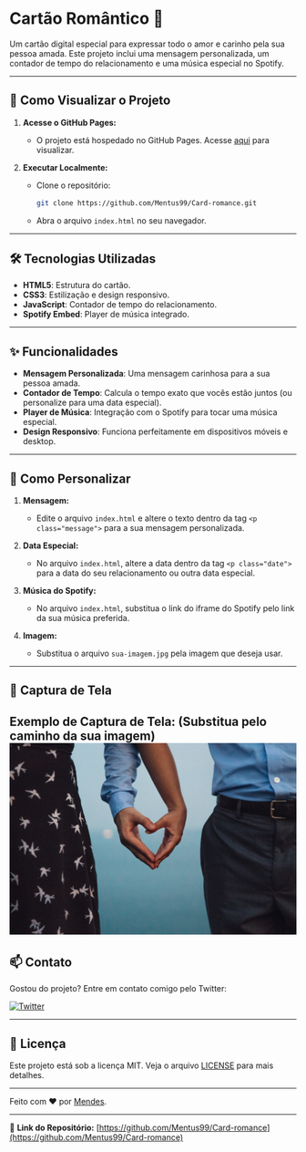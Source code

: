 # Cartão Romântico 💌

Um cartão digital especial para expressar todo o amor e carinho pela sua pessoa amada. Este projeto inclui uma mensagem personalizada, um contador de tempo do relacionamento e uma música especial no Spotify.

---

## 🚀 Como Visualizar o Projeto

1. **Acesse o GitHub Pages:**
   - O projeto está hospedado no GitHub Pages. Acesse [aqui](https://mentus99.github.io/Card-romance) para visualizar.

2. **Executar Localmente:**
   - Clone o repositório:
     ```bash
     git clone https://github.com/Mentus99/Card-romance.git
     ```
   - Abra o arquivo `index.html` no seu navegador.

---

## 🛠️ Tecnologias Utilizadas

- **HTML5**: Estrutura do cartão.
- **CSS3**: Estilização e design responsivo.
- **JavaScript**: Contador de tempo do relacionamento.
- **Spotify Embed**: Player de música integrado.

---

## ✨ Funcionalidades

- **Mensagem Personalizada**: Uma mensagem carinhosa para a sua pessoa amada.
- **Contador de Tempo**: Calcula o tempo exato que vocês estão juntos (ou personalize para uma data especial).
- **Player de Música**: Integração com o Spotify para tocar uma música especial.
- **Design Responsivo**: Funciona perfeitamente em dispositivos móveis e desktop.

---

## 🎨 Como Personalizar

1. **Mensagem:**
   - Edite o arquivo `index.html` e altere o texto dentro da tag `<p class="message">` para a sua mensagem personalizada.

2. **Data Especial:**
   - No arquivo `index.html`, altere a data dentro da tag `<p class="date">` para a data do seu relacionamento ou outra data especial.

3. **Música do Spotify:**
   - No arquivo `index.html`, substitua o link do iframe do Spotify pelo link da sua música preferida.

4. **Imagem:**
   - Substitua o arquivo `sua-imagem.jpg` pela imagem que deseja usar.

---

## 📸 Captura de Tela

Exemplo de Captura de Tela: (Substitua pelo caminho da sua imagem)
![Captura de Tela do Cartão](imagem1.jpg) <!-- Substitua pelo caminho da imagem -->
---

## 📫 Contato

Gostou do projeto? Entre em contato comigo pelo Twitter:

[![Twitter](https://img.shields.io/badge/Twitter-1DA1F2?style=for-the-badge&logo=twitter&logoColor=white)](https://x.com/G2bryel)

---

## 📄 Licença

Este projeto está sob a licença MIT. Veja o arquivo [LICENSE](https://github.com/Mentus99/Card-romance/blob/main/LICENSE.txt) para mais detalhes.

---

Feito com ❤️ por [Mendes](https://x.com/G2bryel).

---

🔗 **Link do Repositório:** [https://github.com/Mentus99/Card-romance](https://github.com/Mentus99/Card-romance)